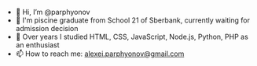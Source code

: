 - 👋 Hi, I’m @parphyonov
- 🏦 I'm piscine graduate from School 21 of Sberbank, currently waiting for admission decision
- 👀 Over years I studied HTML, CSS, JavaScript, Node.js, Python, PHP as an enthusiast
- 📫 How to reach me: alexei.parphyonov@gmail.com

<!---
parphyonov/parphyonov is a ✨ special ✨ repository because its `README.md` (this file) appears on your GitHub profile.
You can click the Preview link to take a look at your changes.
--->
